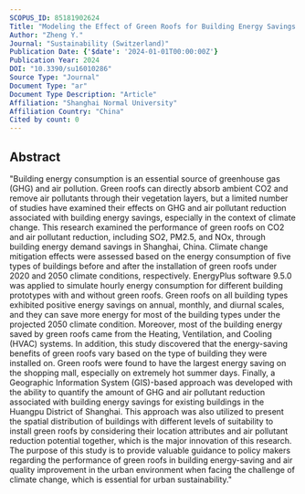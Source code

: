 ```yaml
---
SCOPUS_ID: 85181902624
Title: "Modeling the Effect of Green Roofs for Building Energy Savings and Air Pollution Reduction in Shanghai"
Author: "Zheng Y."
Journal: "Sustainability (Switzerland)"
Publication Date: {'$date': '2024-01-01T00:00:00Z'}
Publication Year: 2024
DOI: "10.3390/su16010286"
Source Type: "Journal"
Document Type: "ar"
Document Type Description: "Article"
Affiliation: "Shanghai Normal University"
Affiliation Country: "China"
Cited by count: 0
---
```


## Abstract
"Building energy consumption is an essential source of greenhouse gas (GHG) and air pollution. Green roofs can directly absorb ambient CO2 and remove air pollutants through their vegetation layers, but a limited number of studies have examined their effects on GHG and air pollutant reduction associated with building energy savings, especially in the context of climate change. This research examined the performance of green roofs on CO2 and air pollutant reduction, including SO2, PM2.5, and NOx, through building energy demand savings in Shanghai, China. Climate change mitigation effects were assessed based on the energy consumption of five types of buildings before and after the installation of green roofs under 2020 and 2050 climate conditions, respectively. EnergyPlus software 9.5.0 was applied to simulate hourly energy consumption for different building prototypes with and without green roofs. Green roofs on all building types exhibited positive energy savings on annual, monthly, and diurnal scales, and they can save more energy for most of the building types under the projected 2050 climate condition. Moreover, most of the building energy saved by green roofs came from the Heating, Ventilation, and Cooling (HVAC) systems. In addition, this study discovered that the energy-saving benefits of green roofs vary based on the type of building they were installed on. Green roofs were found to have the largest energy saving on the shopping mall, especially on extremely hot summer days. Finally, a Geographic Information System (GIS)-based approach was developed with the ability to quantify the amount of GHG and air pollutant reduction associated with building energy savings for existing buildings in the Huangpu District of Shanghai. This approach was also utilized to present the spatial distribution of buildings with different levels of suitability to install green roofs by considering their location attributes and air pollutant reduction potential together, which is the major innovation of this research. The purpose of this study is to provide valuable guidance to policy makers regarding the performance of green roofs in building energy-saving and air quality improvement in the urban environment when facing the challenge of climate change, which is essential for urban sustainability."
